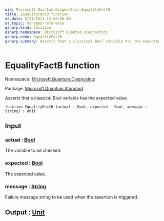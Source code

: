 ```yaml
---
uid: Microsoft.Quantum.Diagnostics.EqualityFactB
title: EqualityFactB function
ms.date: 6/21/2021 12:00:00 AM
ms.topic: managed-reference
qsharp.kind: function
qsharp.namespace: Microsoft.Quantum.Diagnostics
qsharp.name: EqualityFactB
qsharp.summary: Asserts that a classical Bool variable has the expected value.
---
```


# EqualityFactB function

Namespace: [Microsoft.Quantum.Diagnostics](xref:Microsoft.Quantum.Diagnostics)

Package: [Microsoft.Quantum.Standard](https://nuget.org/packages/Microsoft.Quantum.Standard)


Asserts that a classical Bool variable has the expected value.

```qsharp
function EqualityFactB (actual : Bool, expected : Bool, message : String) : Unit
```


## Input

### actual : [Bool](xref:microsoft.quantum.qsharp.valueliterals#bool-literals)

The variable to be checked.


### expected : [Bool](xref:microsoft.quantum.qsharp.valueliterals#bool-literals)

The expected value.


### message : [String](xref:microsoft.quantum.qsharp.valueliterals#string-literals)

Failure message string to be used when the assertion is triggered.



## Output : [Unit](xref:microsoft.quantum.qsharp.valueliterals#unit-literal)


